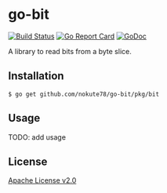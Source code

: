 # go-bit

[![Build Status](https://travis-ci.org/nokute78/go-bit.svg?branch=master)](https://travis-ci.org/nokute78/go-bit)
[![Go Report Card](https://goreportcard.com/badge/github.com/nokute78/go-bit)](https://goreportcard.com/report/github.com/nokute78/go-bit)
[![GoDoc](https://godoc.org/github.com/nokute78/go-bit/pkg/bit?status.svg)](https://godoc.org/github.com/nokute78/go-bit/pkg/bit)

A library to read bits from a byte slice.

## Installation

```
$ go get github.com/nokute78/go-bit/pkg/bit
```

## Usage
TODO: add usage

## License

[Apache License v2.0](https://www.apache.org/licenses/LICENSE-2.0)